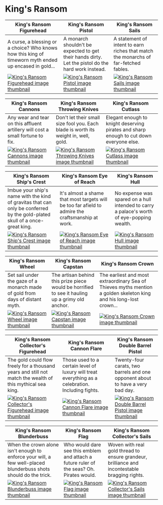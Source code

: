 # King's Ransom

| King's Ransom Figurehead | King's Ransom Pistol | King's Ransom Sails |
| ------------------------ | -------------------- | ------------------- |
| A curse, a blessing or a choice? Who knows how this king of timeworn myth ended up encased in gold... | A monarch shouldn't be expected to get their hands dirty. Let the pistol do the hard work instead. | A statement of intent to earn riches that match the monarchs of far-fetched fables. |
| [![King's Ransom Figurehead image thumbnail](https://seaofthieves.wiki.gg/images/b/bd/King%27s_Ransom_Figurehead.png)](https://seaofthieves.wiki.gg/wiki/King's_Ransom_Figurehead) | [![King's Ransom Pistol image thumbnail](https://seaofthieves.wiki.gg/images/7/71/King%27s_Ransom_Pistol.png)](https://seaofthieves.wiki.gg/wiki/King's_Ransom_Pistol) | [![King's Ransom Sails image thumbnail](https://seaofthieves.wiki.gg/images/5/57/King%27s_Ransom_Sails.png)](https://seaofthieves.wiki.gg/wiki/King's_Ransom_Sails) |

| King's Ransom Cannons | King's Ransom Throwing Knives | King's Ransom Cutlass |
| --------------------- | ----------------------------- | --------------------- |
| Any wear and tear on this affluent artillery will cost a small fortune to fix. | Don't let their small size fool you. Each blade is worth its weight in, well, gold. | Elegant enough to knight deserving pirates and sharp enough to cut down everyone else. |
| [![King's Ransom Cannons image thumbnail](https://seaofthieves.wiki.gg/images/7/7c/King%27s_Ransom_Cannons.png)](https://seaofthieves.wiki.gg/wiki/King's_Ransom_Cannons) | [![King's Ransom Throwing Knives image thumbnail](https://seaofthieves.wiki.gg/images/8/80/King%27s_Ransom_Throwing_Knives.png)](https://seaofthieves.wiki.gg/wiki/King's_Ransom_Throwing_Knives) | [![King's Ransom Cutlass image thumbnail](https://seaofthieves.wiki.gg/images/2/20/King%27s_Ransom_Cutlass.png)](https://seaofthieves.wiki.gg/wiki/King's_Ransom_Cutlass) |

| King's Ransom Ship's Crest | King's Ransom Eye of Reach | King's Ransom Hull |
| -------------------------- | -------------------------- | ------------------ |
| Imbue your ship's name with the kind of gravitas that can only be conferred by the gold-plated skull of a once-great king. | It's almost a shame that most targets will be too far afield to admire the craftsmanship at work. | No expense was spared on a hull intended to carry a palace's worth of eye-popping wealth. |
| [![King's Ransom Ship's Crest image thumbnail](https://seaofthieves.wiki.gg/images/f/f8/King%27s_Ransom_Ship%27s_Crest.png)](https://seaofthieves.wiki.gg/wiki/King's_Ransom_Ship's_Crest) | [![King's Ransom Eye of Reach image thumbnail](https://seaofthieves.wiki.gg/images/3/32/King%27s_Ransom_Eye_of_Reach.png)](https://seaofthieves.wiki.gg/wiki/King's_Ransom_Eye_of_Reach) | [![King's Ransom Hull image thumbnail](https://seaofthieves.wiki.gg/images/4/4a/King%27s_Ransom_Hull.png)](https://seaofthieves.wiki.gg/wiki/King's_Ransom_Hull) |

| King's Ransom Wheel | King's Ransom Capstan | King's Ransom Crown |
| ------------------- | --------------------- | ------------------- |
| Set sail under the gaze of a monarch made of gold from days of distant myth. | The artisan behind this prize piece would be horrified to see it hauling up a grimy old anchor. | The earliest and most extraordinary Sea of Thieves myths mention a golden skeleton king and his long-lost crown... |
| [![King's Ransom Wheel image thumbnail](https://seaofthieves.wiki.gg/images/0/07/King%27s_Ransom_Wheel.png)](https://seaofthieves.wiki.gg/wiki/King's_Ransom_Wheel) | [![King's Ransom Capstan image thumbnail](https://seaofthieves.wiki.gg/images/0/0a/King%27s_Ransom_Capstan.png)](https://seaofthieves.wiki.gg/wiki/King's_Ransom_Capstan) | [![King's Ransom Crown image thumbnail](https://seaofthieves.wiki.gg/images/3/31/King%27s_Ransom_Crown.png)](https://seaofthieves.wiki.gg/wiki/King's_Ransom_Crown) |

| King's Ransom Collector's Figurehead | King's Ransom Cannon Flare | King's Ransom Double Barrel Pistol |
| ------------------------------------ | -------------------------- | ---------------------------------- |
| The gold could flow freely for a thousand years and still not match the wealth of this mythical sea king. | Those used to a certain level of luxury will treat everything as a celebration. Including fights. | Twenty-four carats, two barrels and one opponent about to have a very bad day. |
| [![King's Ransom Collector's Figurehead image thumbnail](https://seaofthieves.wiki.gg/images/5/55/King%27s_Ransom_Collector%27s_Figurehead.png)](https://seaofthieves.wiki.gg/wiki/King's_Ransom_Collector's_Figurehead) | [![King's Ransom Cannon Flare image thumbnail](https://seaofthieves.wiki.gg/images/9/9b/King%27s_Ransom_Cannon_Flare.png)](https://seaofthieves.wiki.gg/wiki/King's_Ransom_Cannon_Flare) | [![King's Ransom Double Barrel Pistol image thumbnail](https://seaofthieves.wiki.gg/images/d/df/King%27s_Ransom_Double_Barrel_Pistol.png)](https://seaofthieves.wiki.gg/wiki/King's_Ransom_Double_Barrel_Pistol) |

| King's Ransom Blunderbuss | King's Ransom Flag | King's Ransom Collector's Sails |
| ------------------------- | ------------------ | ------------------------------- |
| When the crown alone isn't enough to enforce your will, a few well-placed blunderbuss shots should do the trick. | Who would dare see this emblem and attach a future ruler of the seas? Oh. Pirates would. | Woven with real gold thread to ensure grandeur, brilliance and incontestable bragging rights. |
| [![King's Ransom Blunderbuss image thumbnail](https://seaofthieves.wiki.gg/images/0/06/King%27s_Ransom_Blunderbuss.png)](https://seaofthieves.wiki.gg/wiki/King's_Ransom_Blunderbuss) | [![King's Ransom Flag image thumbnail](https://seaofthieves.wiki.gg/images/f/ff/King%27s_Ransom_Flag.png)](https://seaofthieves.wiki.gg/wiki/King's_Ransom_Flag) | [![King's Ransom Collector's Sails image thumbnail](https://seaofthieves.wiki.gg/images/3/39/King%27s_Ransom_Collector%27s_Sails.png)](https://seaofthieves.wiki.gg/wiki/King's_Ransom_Collector's_Sails) |
